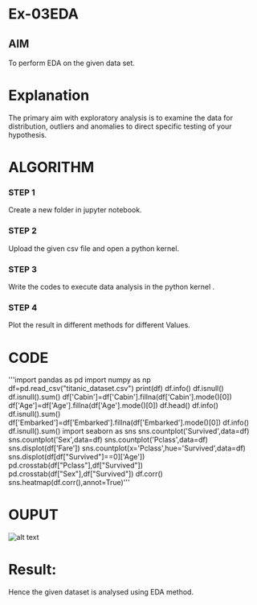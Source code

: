 # Ex-03EDA

## AIM
To perform EDA on the given data set. 

# Explanation
The primary aim with exploratory analysis is to examine the data for distribution, outliers and 
anomalies to direct specific testing of your hypothesis.
 

# ALGORITHM
### STEP 1
Create a new folder in jupyter notebook.
### STEP 2
Upload the given csv file and open a python kernel.
### STEP 3
Write the codes to execute data analysis in the python kernel .
### STEP 4
Plot the result in different methods for different Values.


# CODE
'''import pandas as pd
import numpy as np
df=pd.read_csv("titanic_dataset.csv")
print(df)
df.info()
df.isnull()
df.isnull().sum()
df['Cabin']=df['Cabin'].fillna(df['Cabin'].mode()[0])
df['Age']=df['Age'].fillna(df['Age'].mode()[0])
df.head()
df.info()
df.isnull().sum()
df['Embarked']=df['Embarked'].fillna(df['Embarked'].mode()[0])
df.info()
df.isnull().sum()
import seaborn as sns
sns.countplot('Survived',data=df)
sns.countplot('Sex',data=df)
sns.countplot('Pclass',data=df)
sns.displot(df['Fare'])
sns.countplot(x='Pclass',hue='Survived',data=df)
sns.displot(df[df["Survived"]==0]['Age'])
pd.crosstab(df["Pclass"],df["Survived"])
pd.crosstab(df["Sex"],df["Survived"])
df.corr()
sns.heatmap(df.corr(),annot=True)'''
# OUPUT
![alt text](http://url/to/.png)

# Result:
Hence the given dataset is analysed using EDA method.
